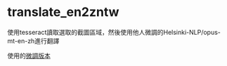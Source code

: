# translate_en2zntw
使用tesseract讀取選取的截圖區域，然後使用他人微調的Helsinki-NLP/opus-mt-en-zh進行翻譯  

使用的[微調版本](<https://huggingface.co/peterhsu/marian-finetuned-kde4-en-to-zh_TW-accelerate>)
